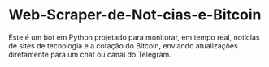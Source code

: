 # Web-Scraper-de-Not-cias-e-Bitcoin
Este é um bot em Python projetado para monitorar, em tempo real, notícias de sites de tecnologia e a cotação do Bitcoin, enviando atualizações diretamente para um chat ou canal do Telegram.
